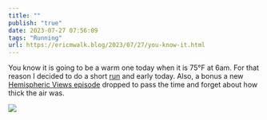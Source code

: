 ```yaml
---
title: ""
publish: "true"
date: 2023-07-27 07:56:09
tags: "Running"
url: https://ericmwalk.blog/2023/07/27/you-know-it.html
---
```


You know it is going to be a warm one today when it is 75°F at 6am. For that reason I decided to do a short [run](https://strava.com/activities/9531028797) and early today. Also, a bonus a new [Hemispheric Views episode](https://hemisphericviews.com/) dropped to pass the time and forget about how thick the air was.

![](https://ericmwalk.blog/uploads/2023/02ee12b564.jpg)